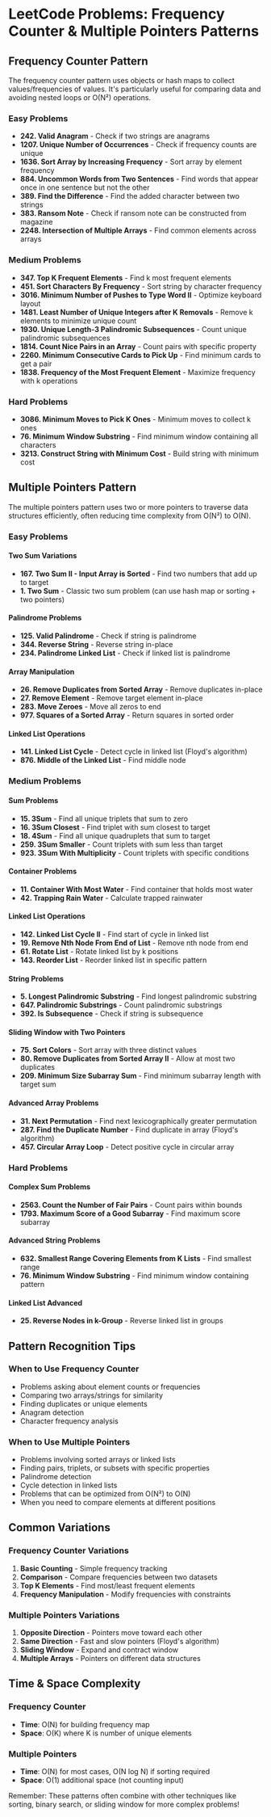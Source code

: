 # LeetCode Problems: Frequency Counter & Multiple Pointers Patterns

## Frequency Counter Pattern

The frequency counter pattern uses objects or hash maps to collect values/frequencies of values. It's particularly useful for comparing data and avoiding nested loops or O(N²) operations.

### Easy Problems

- **242. Valid Anagram** - Check if two strings are anagrams
- **1207. Unique Number of Occurrences** - Check if frequency counts are unique
- **1636. Sort Array by Increasing Frequency** - Sort array by element frequency
- **884. Uncommon Words from Two Sentences** - Find words that appear once in one sentence but not the other
- **389. Find the Difference** - Find the added character between two strings
- **383. Ransom Note** - Check if ransom note can be constructed from magazine
- **2248. Intersection of Multiple Arrays** - Find common elements across arrays

### Medium Problems

- **347. Top K Frequent Elements** - Find k most frequent elements
- **451. Sort Characters By Frequency** - Sort string by character frequency
- **3016. Minimum Number of Pushes to Type Word II** - Optimize keyboard layout
- **1481. Least Number of Unique Integers after K Removals** - Remove k elements to minimize unique count
- **1930. Unique Length-3 Palindromic Subsequences** - Count unique palindromic subsequences
- **1814. Count Nice Pairs in an Array** - Count pairs with specific property
- **2260. Minimum Consecutive Cards to Pick Up** - Find minimum cards to get a pair
- **1838. Frequency of the Most Frequent Element** - Maximize frequency with k operations

### Hard Problems

- **3086. Minimum Moves to Pick K Ones** - Minimum moves to collect k ones
- **76. Minimum Window Substring** - Find minimum window containing all characters
- **3213. Construct String with Minimum Cost** - Build string with minimum cost

## Multiple Pointers Pattern

The multiple pointers pattern uses two or more pointers to traverse data structures efficiently, often reducing time complexity from O(N²) to O(N).

### Easy Problems

#### Two Sum Variations

- **167. Two Sum II - Input Array is Sorted** - Find two numbers that add up to target
- **1. Two Sum** - Classic two sum problem (can use hash map or sorting + two pointers)

#### Palindrome Problems

- **125. Valid Palindrome** - Check if string is palindrome
- **344. Reverse String** - Reverse string in-place
- **234. Palindrome Linked List** - Check if linked list is palindrome

#### Array Manipulation

- **26. Remove Duplicates from Sorted Array** - Remove duplicates in-place
- **27. Remove Element** - Remove target element in-place
- **283. Move Zeroes** - Move all zeros to end
- **977. Squares of a Sorted Array** - Return squares in sorted order

#### Linked List Operations

- **141. Linked List Cycle** - Detect cycle in linked list (Floyd's algorithm)
- **876. Middle of the Linked List** - Find middle node

### Medium Problems

#### Sum Problems

- **15. 3Sum** - Find all unique triplets that sum to zero
- **16. 3Sum Closest** - Find triplet with sum closest to target
- **18. 4Sum** - Find all unique quadruplets that sum to target
- **259. 3Sum Smaller** - Count triplets with sum less than target
- **923. 3Sum With Multiplicity** - Count triplets with specific conditions

#### Container Problems

- **11. Container With Most Water** - Find container that holds most water
- **42. Trapping Rain Water** - Calculate trapped rainwater

#### Linked List Operations

- **142. Linked List Cycle II** - Find start of cycle in linked list
- **19. Remove Nth Node From End of List** - Remove nth node from end
- **61. Rotate List** - Rotate linked list by k positions
- **143. Reorder List** - Reorder linked list in specific pattern

#### String Problems

- **5. Longest Palindromic Substring** - Find longest palindromic substring
- **647. Palindromic Substrings** - Count palindromic substrings
- **392. Is Subsequence** - Check if string is subsequence

#### Sliding Window with Two Pointers

- **75. Sort Colors** - Sort array with three distinct values
- **80. Remove Duplicates from Sorted Array II** - Allow at most two duplicates
- **209. Minimum Size Subarray Sum** - Find minimum subarray length with target sum

#### Advanced Array Problems

- **31. Next Permutation** - Find next lexicographically greater permutation
- **287. Find the Duplicate Number** - Find duplicate in array (Floyd's algorithm)
- **457. Circular Array Loop** - Detect positive cycle in circular array

### Hard Problems

#### Complex Sum Problems

- **2563. Count the Number of Fair Pairs** - Count pairs within bounds
- **1793. Maximum Score of a Good Subarray** - Find maximum score subarray

#### Advanced String Problems

- **632. Smallest Range Covering Elements from K Lists** - Find smallest range
- **76. Minimum Window Substring** - Find minimum window containing pattern

#### Linked List Advanced

- **25. Reverse Nodes in k-Group** - Reverse linked list in groups

## Pattern Recognition Tips

### When to Use Frequency Counter

- Problems asking about element counts or frequencies
- Comparing two arrays/strings for similarity
- Finding duplicates or unique elements
- Anagram detection
- Character frequency analysis

### When to Use Multiple Pointers

- Problems involving sorted arrays or linked lists
- Finding pairs, triplets, or subsets with specific properties
- Palindrome detection
- Cycle detection in linked lists
- Problems that can be optimized from O(N²) to O(N)
- When you need to compare elements at different positions

## Common Variations

### Frequency Counter Variations

1. **Basic Counting** - Simple frequency tracking
2. **Comparison** - Compare frequencies between two datasets
3. **Top K Elements** - Find most/least frequent elements
4. **Frequency Manipulation** - Modify frequencies with constraints

### Multiple Pointers Variations

1. **Opposite Direction** - Pointers move toward each other
2. **Same Direction** - Fast and slow pointers (Floyd's algorithm)
3. **Sliding Window** - Expand and contract window
4. **Multiple Arrays** - Pointers on different data structures

## Time & Space Complexity

### Frequency Counter

- **Time**: O(N) for building frequency map
- **Space**: O(K) where K is number of unique elements

### Multiple Pointers

- **Time**: O(N) for most cases, O(N log N) if sorting required
- **Space**: O(1) additional space (not counting input)

Remember: These patterns often combine with other techniques like sorting, binary search, or sliding window for more complex problems!
